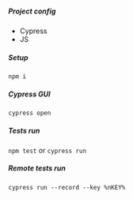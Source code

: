 ##### Project config
- Cypress
- JS

##### Setup
`npm i`
##### Cypress GUI
`cypress open`
##### Tests run
`npm test` or `cypress run`
##### Remote tests run
`cypress run --record --key %nKEY%`